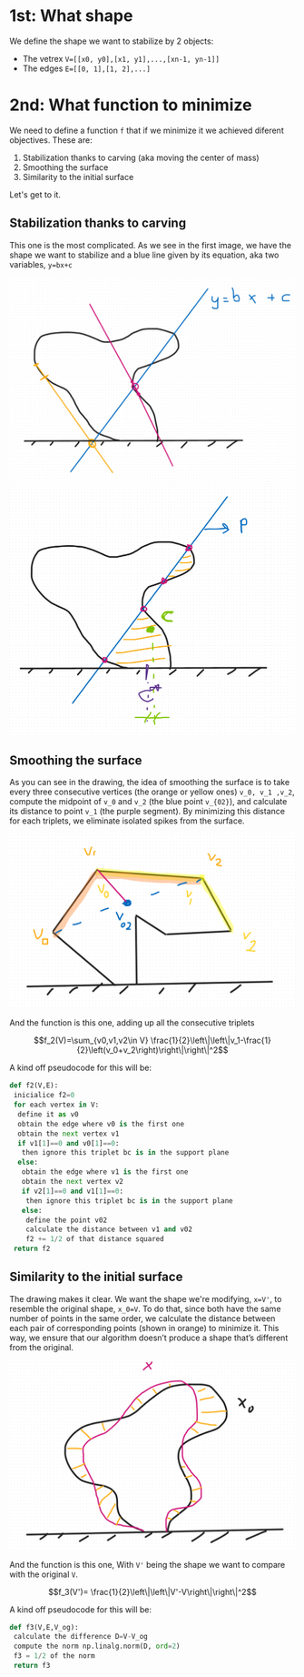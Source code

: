 # 1st: What shape 
We define the shape we want to stabilize by 2 objects:
 - The vetrex `V=[[x0, y0],[x1, y1],...,[xn-1, yn-1]]`
 - The edges `E=[[0, 1],[1, 2],...]`


# 2nd: What function to minimize
We need to define a function `f` that if we minimize it we achieved diferent objectives. These are:
 1. Stabilization thanks to carving (aka moving the center of mass)
 2. Smoothing the surface
 3. Similarity to the initial surface

Let's get to it.

## Stabilization thanks to carving
This one is the most complicated. As we see in the first image, we have the shape we want to stabilize and a blue line given by its equation, aka two variables, `y=bx+c`

![carving1](assets/carving1.png)
![carving2](assets/carving2.png)



## Smoothing the surface
As you can see in the drawing, the idea of smoothing the surface is to take every three consecutive vertices (the orange or yellow ones) `v_0, v_1 ,v_2`, compute the midpoint of `v_0` and `v_2` (the blue point `v_{02}`), and calculate its distance to point `v_1` (the purple segment). By minimizing this distance for each triplets, we eliminate isolated spikes from the surface.

![smoothing](assets/smoothing.png)

And the function is this one, adding up all the consecutive triplets

$$f_2(V)=\sum_{v0,v1,v2\in V} \frac{1}{2}\left\|\left\|v_1-\frac{1}{2}\left(v_0+v_2\right)\right\|\right\|^2$$

A kind off pseudocode for this will be:

```python
def f2(V,E):
 inicialice f2=0
 for each vertex in V:
  define it as v0
  obtain the edge where v0 is the first one
  obtain the next vertex v1
  if v1[1]==0 and v0[1]==0:
   then ignore this triplet bc is in the support plane
  else:
   obtain the edge where v1 is the first one
   obtain the next vertex v2
   if v2[1]==0 and v1[1]==0:
    then ignore this triplet bc is in the support plane
   else:
    define the point v02
    calculate the distance between v1 and v02
    f2 += 1/2 of that distance squared
 return f2
```


## Similarity to the initial surface
The drawing makes it clear. We want the shape we're modifying, `x=V'`, to resemble the original shape, `x_0=V`. To do that, since both have the same number of points in the same order, we calculate the distance between each pair of corresponding points (shown in orange) to minimize it. This way, we ensure that our algorithm doesn’t produce a shape that’s different from the original.

![Similarity](assets/Similarity.png)

And the function is this one, With `V'` being the shape we want to compare with the original `V`.

$$f_3(V')= \frac{1}{2}\left\|\left\|V'-V\right\|\right\|^2$$

A kind off pseudocode for this will be:

```python
def f3(V,E,V_og):
 calculate the difference D=V-V_og
 compute the norm np.linalg.norm(D, ord=2)
 f3 = 1/2 of the norm
 return f3
```
